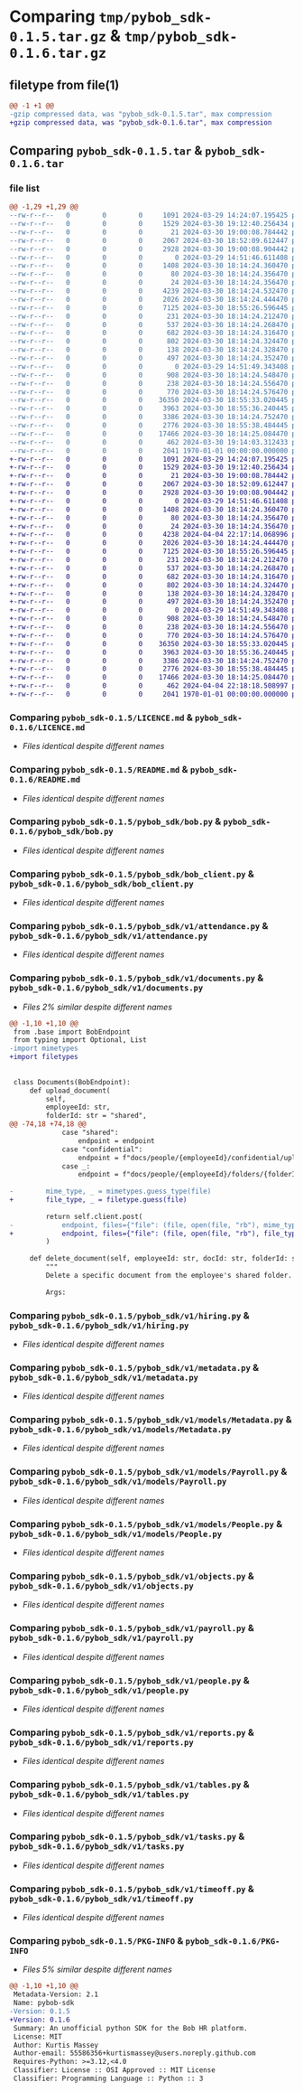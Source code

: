 # Comparing `tmp/pybob_sdk-0.1.5.tar.gz` & `tmp/pybob_sdk-0.1.6.tar.gz`

## filetype from file(1)

```diff
@@ -1 +1 @@
-gzip compressed data, was "pybob_sdk-0.1.5.tar", max compression
+gzip compressed data, was "pybob_sdk-0.1.6.tar", max compression
```

## Comparing `pybob_sdk-0.1.5.tar` & `pybob_sdk-0.1.6.tar`

### file list

```diff
@@ -1,29 +1,29 @@
--rw-r--r--   0        0        0     1091 2024-03-29 14:24:07.195425 pybob_sdk-0.1.5/LICENCE.md
--rw-r--r--   0        0        0     1529 2024-03-30 19:12:40.256434 pybob_sdk-0.1.5/README.md
--rw-r--r--   0        0        0       21 2024-03-30 19:00:08.784442 pybob_sdk-0.1.5/pybob_sdk/__init__.py
--rw-r--r--   0        0        0     2067 2024-03-30 18:52:09.612447 pybob_sdk-0.1.5/pybob_sdk/bob.py
--rw-r--r--   0        0        0     2928 2024-03-30 19:00:08.904442 pybob_sdk-0.1.5/pybob_sdk/bob_client.py
--rw-r--r--   0        0        0        0 2024-03-29 14:51:46.611408 pybob_sdk-0.1.5/pybob_sdk/v1/__init__.py
--rw-r--r--   0        0        0     1408 2024-03-30 18:14:24.360470 pybob_sdk-0.1.5/pybob_sdk/v1/attendance.py
--rw-r--r--   0        0        0       80 2024-03-30 18:14:24.356470 pybob_sdk-0.1.5/pybob_sdk/v1/base.py
--rw-r--r--   0        0        0       24 2024-03-30 18:14:24.356470 pybob_sdk-0.1.5/pybob_sdk/v1/company.py
--rw-r--r--   0        0        0     4239 2024-03-30 18:14:24.532470 pybob_sdk-0.1.5/pybob_sdk/v1/documents.py
--rw-r--r--   0        0        0     2026 2024-03-30 18:14:24.444470 pybob_sdk-0.1.5/pybob_sdk/v1/hiring.py
--rw-r--r--   0        0        0     7125 2024-03-30 18:55:26.596445 pybob_sdk-0.1.5/pybob_sdk/v1/metadata.py
--rw-r--r--   0        0        0      231 2024-03-30 18:14:24.212470 pybob_sdk-0.1.5/pybob_sdk/v1/models/Bob.py
--rw-r--r--   0        0        0      537 2024-03-30 18:14:24.268470 pybob_sdk-0.1.5/pybob_sdk/v1/models/Metadata.py
--rw-r--r--   0        0        0      682 2024-03-30 18:14:24.316470 pybob_sdk-0.1.5/pybob_sdk/v1/models/Payroll.py
--rw-r--r--   0        0        0      802 2024-03-30 18:14:24.324470 pybob_sdk-0.1.5/pybob_sdk/v1/models/People.py
--rw-r--r--   0        0        0      138 2024-03-30 18:14:24.328470 pybob_sdk-0.1.5/pybob_sdk/v1/models/Reports.py
--rw-r--r--   0        0        0      497 2024-03-30 18:14:24.352470 pybob_sdk-0.1.5/pybob_sdk/v1/models/Tasks.py
--rw-r--r--   0        0        0        0 2024-03-29 14:51:49.343408 pybob_sdk-0.1.5/pybob_sdk/v1/models/__init__.py
--rw-r--r--   0        0        0      908 2024-03-30 18:14:24.548470 pybob_sdk-0.1.5/pybob_sdk/v1/objects.py
--rw-r--r--   0        0        0      238 2024-03-30 18:14:24.556470 pybob_sdk-0.1.5/pybob_sdk/v1/onboarding.py
--rw-r--r--   0        0        0      770 2024-03-30 18:14:24.576470 pybob_sdk-0.1.5/pybob_sdk/v1/payroll.py
--rw-r--r--   0        0        0    36350 2024-03-30 18:55:33.020445 pybob_sdk-0.1.5/pybob_sdk/v1/people.py
--rw-r--r--   0        0        0     3963 2024-03-30 18:55:36.240445 pybob_sdk-0.1.5/pybob_sdk/v1/reports.py
--rw-r--r--   0        0        0     3386 2024-03-30 18:14:24.752470 pybob_sdk-0.1.5/pybob_sdk/v1/tables.py
--rw-r--r--   0        0        0     2776 2024-03-30 18:55:38.484445 pybob_sdk-0.1.5/pybob_sdk/v1/tasks.py
--rw-r--r--   0        0        0    17466 2024-03-30 18:14:25.084470 pybob_sdk-0.1.5/pybob_sdk/v1/timeoff.py
--rw-r--r--   0        0        0      462 2024-03-30 19:14:03.312433 pybob_sdk-0.1.5/pyproject.toml
--rw-r--r--   0        0        0     2041 1970-01-01 00:00:00.000000 pybob_sdk-0.1.5/PKG-INFO
+-rw-r--r--   0        0        0     1091 2024-03-29 14:24:07.195425 pybob_sdk-0.1.6/LICENCE.md
+-rw-r--r--   0        0        0     1529 2024-03-30 19:12:40.256434 pybob_sdk-0.1.6/README.md
+-rw-r--r--   0        0        0       21 2024-03-30 19:00:08.784442 pybob_sdk-0.1.6/pybob_sdk/__init__.py
+-rw-r--r--   0        0        0     2067 2024-03-30 18:52:09.612447 pybob_sdk-0.1.6/pybob_sdk/bob.py
+-rw-r--r--   0        0        0     2928 2024-03-30 19:00:08.904442 pybob_sdk-0.1.6/pybob_sdk/bob_client.py
+-rw-r--r--   0        0        0        0 2024-03-29 14:51:46.611408 pybob_sdk-0.1.6/pybob_sdk/v1/__init__.py
+-rw-r--r--   0        0        0     1408 2024-03-30 18:14:24.360470 pybob_sdk-0.1.6/pybob_sdk/v1/attendance.py
+-rw-r--r--   0        0        0       80 2024-03-30 18:14:24.356470 pybob_sdk-0.1.6/pybob_sdk/v1/base.py
+-rw-r--r--   0        0        0       24 2024-03-30 18:14:24.356470 pybob_sdk-0.1.6/pybob_sdk/v1/company.py
+-rw-r--r--   0        0        0     4238 2024-04-04 22:17:14.068996 pybob_sdk-0.1.6/pybob_sdk/v1/documents.py
+-rw-r--r--   0        0        0     2026 2024-03-30 18:14:24.444470 pybob_sdk-0.1.6/pybob_sdk/v1/hiring.py
+-rw-r--r--   0        0        0     7125 2024-03-30 18:55:26.596445 pybob_sdk-0.1.6/pybob_sdk/v1/metadata.py
+-rw-r--r--   0        0        0      231 2024-03-30 18:14:24.212470 pybob_sdk-0.1.6/pybob_sdk/v1/models/Bob.py
+-rw-r--r--   0        0        0      537 2024-03-30 18:14:24.268470 pybob_sdk-0.1.6/pybob_sdk/v1/models/Metadata.py
+-rw-r--r--   0        0        0      682 2024-03-30 18:14:24.316470 pybob_sdk-0.1.6/pybob_sdk/v1/models/Payroll.py
+-rw-r--r--   0        0        0      802 2024-03-30 18:14:24.324470 pybob_sdk-0.1.6/pybob_sdk/v1/models/People.py
+-rw-r--r--   0        0        0      138 2024-03-30 18:14:24.328470 pybob_sdk-0.1.6/pybob_sdk/v1/models/Reports.py
+-rw-r--r--   0        0        0      497 2024-03-30 18:14:24.352470 pybob_sdk-0.1.6/pybob_sdk/v1/models/Tasks.py
+-rw-r--r--   0        0        0        0 2024-03-29 14:51:49.343408 pybob_sdk-0.1.6/pybob_sdk/v1/models/__init__.py
+-rw-r--r--   0        0        0      908 2024-03-30 18:14:24.548470 pybob_sdk-0.1.6/pybob_sdk/v1/objects.py
+-rw-r--r--   0        0        0      238 2024-03-30 18:14:24.556470 pybob_sdk-0.1.6/pybob_sdk/v1/onboarding.py
+-rw-r--r--   0        0        0      770 2024-03-30 18:14:24.576470 pybob_sdk-0.1.6/pybob_sdk/v1/payroll.py
+-rw-r--r--   0        0        0    36350 2024-03-30 18:55:33.020445 pybob_sdk-0.1.6/pybob_sdk/v1/people.py
+-rw-r--r--   0        0        0     3963 2024-03-30 18:55:36.240445 pybob_sdk-0.1.6/pybob_sdk/v1/reports.py
+-rw-r--r--   0        0        0     3386 2024-03-30 18:14:24.752470 pybob_sdk-0.1.6/pybob_sdk/v1/tables.py
+-rw-r--r--   0        0        0     2776 2024-03-30 18:55:38.484445 pybob_sdk-0.1.6/pybob_sdk/v1/tasks.py
+-rw-r--r--   0        0        0    17466 2024-03-30 18:14:25.084470 pybob_sdk-0.1.6/pybob_sdk/v1/timeoff.py
+-rw-r--r--   0        0        0      462 2024-04-04 22:18:18.508997 pybob_sdk-0.1.6/pyproject.toml
+-rw-r--r--   0        0        0     2041 1970-01-01 00:00:00.000000 pybob_sdk-0.1.6/PKG-INFO
```

### Comparing `pybob_sdk-0.1.5/LICENCE.md` & `pybob_sdk-0.1.6/LICENCE.md`

 * *Files identical despite different names*

### Comparing `pybob_sdk-0.1.5/README.md` & `pybob_sdk-0.1.6/README.md`

 * *Files identical despite different names*

### Comparing `pybob_sdk-0.1.5/pybob_sdk/bob.py` & `pybob_sdk-0.1.6/pybob_sdk/bob.py`

 * *Files identical despite different names*

### Comparing `pybob_sdk-0.1.5/pybob_sdk/bob_client.py` & `pybob_sdk-0.1.6/pybob_sdk/bob_client.py`

 * *Files identical despite different names*

### Comparing `pybob_sdk-0.1.5/pybob_sdk/v1/attendance.py` & `pybob_sdk-0.1.6/pybob_sdk/v1/attendance.py`

 * *Files identical despite different names*

### Comparing `pybob_sdk-0.1.5/pybob_sdk/v1/documents.py` & `pybob_sdk-0.1.6/pybob_sdk/v1/documents.py`

 * *Files 2% similar despite different names*

```diff
@@ -1,10 +1,10 @@
 from .base import BobEndpoint
 from typing import Optional, List
-import mimetypes
+import filetypes
 
 
 class Documents(BobEndpoint):
     def upload_document(
         self,
         employeeId: str,
         folderId: str = "shared",
@@ -74,18 +74,18 @@
             case "shared":
                 endpoint = endpoint
             case "confidential":
                 endpoint = f"docs/people/{employeeId}/confidential/upload"
             case _:
                 endpoint = f"docs/people/{employeeId}/folders/{folderId}/upload"
 
-        mime_type, _ = mimetypes.guess_type(file)
+        file_type, _ = filetype.guess(file)
 
         return self.client.post(
-            endpoint, files={"file": (file, open(file, "rb"), mime_type)}
+            endpoint, files={"file": (file, open(file, "rb"), file_type.mime)}
         )
 
     def delete_document(self, employeeId: str, docId: str, folderId: str):
         """
         Delete a specific document from the employee's shared folder.
 
         Args:
```

### Comparing `pybob_sdk-0.1.5/pybob_sdk/v1/hiring.py` & `pybob_sdk-0.1.6/pybob_sdk/v1/hiring.py`

 * *Files identical despite different names*

### Comparing `pybob_sdk-0.1.5/pybob_sdk/v1/metadata.py` & `pybob_sdk-0.1.6/pybob_sdk/v1/metadata.py`

 * *Files identical despite different names*

### Comparing `pybob_sdk-0.1.5/pybob_sdk/v1/models/Metadata.py` & `pybob_sdk-0.1.6/pybob_sdk/v1/models/Metadata.py`

 * *Files identical despite different names*

### Comparing `pybob_sdk-0.1.5/pybob_sdk/v1/models/Payroll.py` & `pybob_sdk-0.1.6/pybob_sdk/v1/models/Payroll.py`

 * *Files identical despite different names*

### Comparing `pybob_sdk-0.1.5/pybob_sdk/v1/models/People.py` & `pybob_sdk-0.1.6/pybob_sdk/v1/models/People.py`

 * *Files identical despite different names*

### Comparing `pybob_sdk-0.1.5/pybob_sdk/v1/objects.py` & `pybob_sdk-0.1.6/pybob_sdk/v1/objects.py`

 * *Files identical despite different names*

### Comparing `pybob_sdk-0.1.5/pybob_sdk/v1/payroll.py` & `pybob_sdk-0.1.6/pybob_sdk/v1/payroll.py`

 * *Files identical despite different names*

### Comparing `pybob_sdk-0.1.5/pybob_sdk/v1/people.py` & `pybob_sdk-0.1.6/pybob_sdk/v1/people.py`

 * *Files identical despite different names*

### Comparing `pybob_sdk-0.1.5/pybob_sdk/v1/reports.py` & `pybob_sdk-0.1.6/pybob_sdk/v1/reports.py`

 * *Files identical despite different names*

### Comparing `pybob_sdk-0.1.5/pybob_sdk/v1/tables.py` & `pybob_sdk-0.1.6/pybob_sdk/v1/tables.py`

 * *Files identical despite different names*

### Comparing `pybob_sdk-0.1.5/pybob_sdk/v1/tasks.py` & `pybob_sdk-0.1.6/pybob_sdk/v1/tasks.py`

 * *Files identical despite different names*

### Comparing `pybob_sdk-0.1.5/pybob_sdk/v1/timeoff.py` & `pybob_sdk-0.1.6/pybob_sdk/v1/timeoff.py`

 * *Files identical despite different names*

### Comparing `pybob_sdk-0.1.5/PKG-INFO` & `pybob_sdk-0.1.6/PKG-INFO`

 * *Files 5% similar despite different names*

```diff
@@ -1,10 +1,10 @@
 Metadata-Version: 2.1
 Name: pybob-sdk
-Version: 0.1.5
+Version: 0.1.6
 Summary: An unofficial python SDK for the Bob HR platform.
 License: MIT
 Author: Kurtis Massey
 Author-email: 55586356+kurtismassey@users.noreply.github.com
 Requires-Python: >=3.12,<4.0
 Classifier: License :: OSI Approved :: MIT License
 Classifier: Programming Language :: Python :: 3
```

